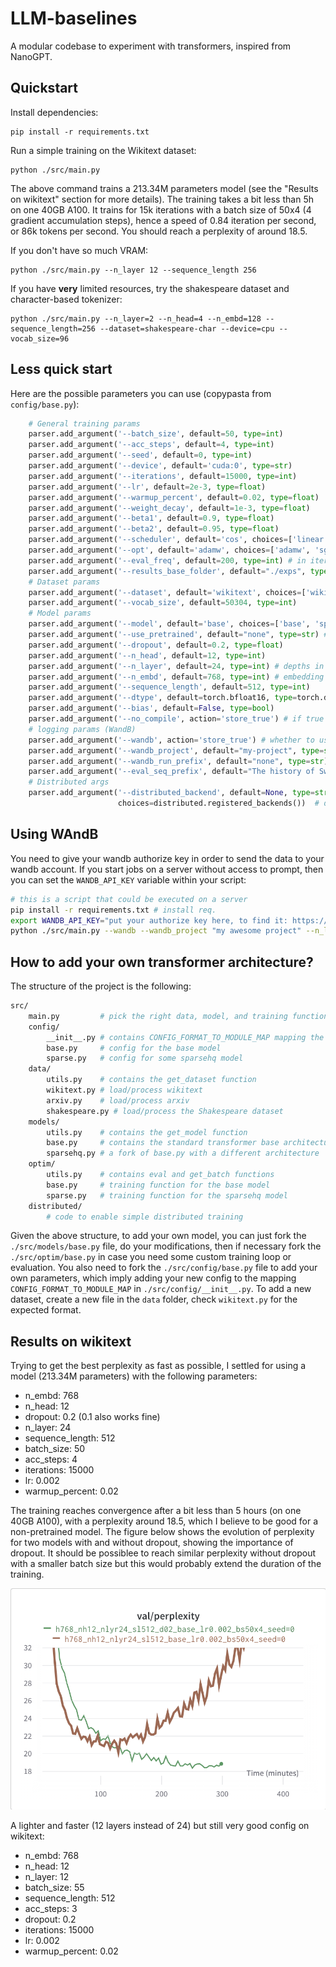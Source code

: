 # LLM-baselines

A modular codebase to experiment with transformers, inspired from NanoGPT. 

## Quickstart 

Install dependencies: 

```
pip install -r requirements.txt
```

Run a simple training on the Wikitext dataset:

```
python ./src/main.py
```

The above command trains a 213.34M parameters model (see the "Results on wikitext" section for more details). The training takes a bit less than 5h on one 40GB A100. It trains for 15k iterations with a batch size of 50x4 (4 gradient accumulation steps), hence a speed of 0.84 iteration per second, or 86k tokens per second. You should reach a perplexity of around 18.5. 

If you don't have so much VRAM:

```
python ./src/main.py --n_layer 12 --sequence_length 256
```

If you have **very** limited resources, try the shakespeare dataset and character-based tokenizer:

```
python ./src/main.py --n_layer=2 --n_head=4 --n_embd=128 --sequence_length=256 --dataset=shakespeare-char --device=cpu --vocab_size=96
```

## Less quick start

Here are the possible parameters you can use (copypasta from `config/base.py`):

```python
    # General training params
    parser.add_argument('--batch_size', default=50, type=int)
    parser.add_argument('--acc_steps', default=4, type=int)
    parser.add_argument('--seed', default=0, type=int)
    parser.add_argument('--device', default='cuda:0', type=str)
    parser.add_argument('--iterations', default=15000, type=int)
    parser.add_argument('--lr', default=2e-3, type=float)
    parser.add_argument('--warmup_percent', default=0.02, type=float)
    parser.add_argument('--weight_decay', default=1e-3, type=float)
    parser.add_argument('--beta1', default=0.9, type=float)
    parser.add_argument('--beta2', default=0.95, type=float)
    parser.add_argument('--scheduler', default='cos', choices=['linear', 'cos', 'none'])
    parser.add_argument('--opt', default='adamw', choices=['adamw', 'sgd'])
    parser.add_argument('--eval_freq', default=200, type=int) # in iterations
    parser.add_argument('--results_base_folder', default="./exps", type=str) 
    # Dataset params
    parser.add_argument('--dataset', default='wikitext', choices=['wikitext', "shakespeare-char", 'arxiv', "arxiv2000", "arxiv+wiki"])
    parser.add_argument('--vocab_size', default=50304, type=int)
    # Model params
    parser.add_argument('--model', default='base', choices=['base', 'sparse-heads-q', 'sparse-heads-qk', 'sparse-tokens-q', 'sparse-tokens-qk'])
    parser.add_argument('--use_pretrained', default="none", type=str) # 'none', 'gpt-2' or a path to the pretraind model
    parser.add_argument('--dropout', default=0.2, type=float)
    parser.add_argument('--n_head', default=12, type=int)
    parser.add_argument('--n_layer', default=24, type=int) # depths in att + ff blocks
    parser.add_argument('--n_embd', default=768, type=int) # embedding size / hidden size ... 
    parser.add_argument('--sequence_length', default=512, type=int)
    parser.add_argument('--dtype', default=torch.bfloat16, type=torch.dtype)
    parser.add_argument('--bias', default=False, type=bool)
    parser.add_argument('--no_compile', action='store_true') # if true then model is not compiled 
    # logging params (WandB)
    parser.add_argument('--wandb', action='store_true') # whether to use wandb or not
    parser.add_argument('--wandb_project', default="my-project", type=str)
    parser.add_argument('--wandb_run_prefix', default="none", type=str) # is added before the autogenerated experiment name
    parser.add_argument('--eval_seq_prefix', default="The history of Switzerland ", type=str) # prefix used to generate sequences
    # Distributed args
    parser.add_argument('--distributed_backend', default=None, type=str, required=False,
                        choices=distributed.registered_backends())  # distributed backend type
```

## Using WAndB

You need to give your wandb authorize key in order to send the data to your wandb account. If you start jobs on a server without access to prompt, then you can set the `WANDB_API_KEY` variable within your script:

```bash
# this is a script that could be executed on a server
pip install -r requirements.txt # install req.
export WANDB_API_KEY="put your authorize key here, to find it: https://wandb.ai/authorize"
python ./src/main.py --wandb --wandb_project "my awesome project" --n_layer 7 --model base --seed 123
```

## How to add your own transformer architecture? 

The structure of the project is the following: 

```sh
src/
    main.py         # pick the right data, model, and training function
    config/
        __init__.py # contains CONFIG_FORMAT_TO_MODULE_MAP mapping the name given to the --config_format flag with a python conf file
        base.py     # config for the base model
        sparse.py   # config for some sparsehq model
    data/
        utils.py    # contains the get_dataset function
        wikitext.py # load/process wikitext
        arxiv.py    # load/process arxiv
        shakespeare.py # load/process the Shakespeare dataset
    models/
        utils.py    # contains the get_model function
        base.py     # contains the standard transformer base architecture
        sparsehq.py # a fork of base.py with a different architecture
    optim/
        utils.py    # contains eval and get_batch functions
        base.py     # training function for the base model
        sparse.py   # training function for the sparsehq model
    distributed/
        # code to enable simple distributed training
```

Given the above structure, to add your own model, you can just fork the `./src/models/base.py` file, do your modifications, then if necessary fork the `./src/optim/base.py` in case you need some custom training loop or evaluation. You also need to fork the `./src/config/base.py` file to add your own parameters, which imply adding your new config to the mapping `CONFIG_FORMAT_TO_MODULE_MAP` in `./src/config/__init__.py`. To add a new dataset, create a new file in the `data` folder, check `wikitext.py` for the expected format. 


## Results on wikitext

Trying to get the best perplexity as fast as possible, I settled for using a model (213.34M parameters) with the following parameters:
* n_embd: 768
* n_head: 12
* dropout: 0.2 (0.1 also works fine)
* n_layer: 24
* sequence_length: 512
* batch_size: 50
* acc_steps: 4
* iterations: 15000
* lr: 0.002
* warmup_percent: 0.02

The training reaches convergence after a bit less than 5 hours (on one 40GB A100), with a perplexity around 18.5, which I believe to be good for a non-pretrained model. The figure below shows the evolution of perplexity for two models with and without dropout, showing the importance of dropout. It should be possiblee to reach similar perplexity without dropout with a smaller batch size but this would probably extend the duration of the training. 

![](./assets/pp-wikitext.png)

A lighter and faster (12 layers instead of 24) but still very good config on wikitext:

* n_embd: 768
* n_head: 12 
* n_layer: 12 
* batch_size: 55 
* sequence_length: 512 
* acc_steps: 3 
* dropout: 0.2
* iterations: 15000
* lr: 0.002
* warmup_percent: 0.02